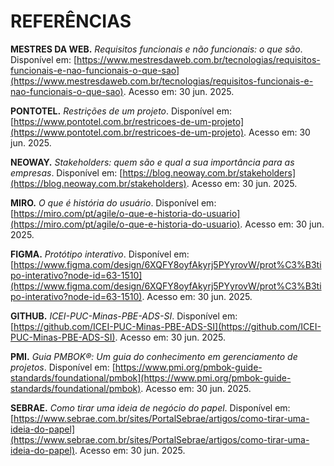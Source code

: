 # REFERÊNCIAS

**MESTRES DA WEB.** *Requisitos funcionais e não funcionais: o que são*. Disponível em: [https://www.mestresdaweb.com.br/tecnologias/requisitos-funcionais-e-nao-funcionais-o-que-sao](https://www.mestresdaweb.com.br/tecnologias/requisitos-funcionais-e-nao-funcionais-o-que-sao). Acesso em: 30 jun. 2025.

**PONTOTEL.** *Restrições de um projeto*. Disponível em: [https://www.pontotel.com.br/restricoes-de-um-projeto](https://www.pontotel.com.br/restricoes-de-um-projeto). Acesso em: 30 jun. 2025.

**NEOWAY.** *Stakeholders: quem são e qual a sua importância para as empresas*. Disponível em: [https://blog.neoway.com.br/stakeholders](https://blog.neoway.com.br/stakeholders). Acesso em: 30 jun. 2025.

**MIRO.** *O que é história do usuário*. Disponível em: [https://miro.com/pt/agile/o-que-e-historia-do-usuario](https://miro.com/pt/agile/o-que-e-historia-do-usuario). Acesso em: 30 jun. 2025.

**FIGMA.** *Protótipo interativo*. Disponível em: [https://www.figma.com/design/6XQFY8oyfAkyrj5PYyrovW/prot%C3%B3tipo-interativo?node-id=63-1510](https://www.figma.com/design/6XQFY8oyfAkyrj5PYyrovW/prot%C3%B3tipo-interativo?node-id=63-1510). Acesso em: 30 jun. 2025.

**GITHUB.** *ICEI-PUC-Minas-PBE-ADS-SI*. Disponível em: [https://github.com/ICEI-PUC-Minas-PBE-ADS-SI](https://github.com/ICEI-PUC-Minas-PBE-ADS-SI). Acesso em: 30 jun. 2025.

**PMI.** *Guia PMBOK®: Um guia do conhecimento em gerenciamento de projetos*. Disponível em: [https://www.pmi.org/pmbok-guide-standards/foundational/pmbok](https://www.pmi.org/pmbok-guide-standards/foundational/pmbok). Acesso em: 30 jun. 2025.

**SEBRAE.** *Como tirar uma ideia de negócio do papel*. Disponível em: [https://www.sebrae.com.br/sites/PortalSebrae/artigos/como-tirar-uma-ideia-do-papel](https://www.sebrae.com.br/sites/PortalSebrae/artigos/como-tirar-uma-ideia-do-papel). Acesso em: 30 jun. 2025.
